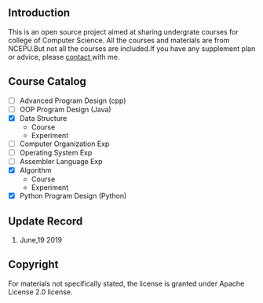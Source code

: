 ## Introduction
This is an open source project aimed at sharing undergrate courses for college of Computer Science. All the courses and materials are from NCEPU.But not all the courses are included.If you have any supplement plan or advice, please <a href="Mailto:raibows@hotmail.com">contact </a>with me.

## Course Catalog
- [ ] Advanced Program Design (cpp)
- [ ] OOP Program Design (Java)
- [x] Data Structure
    - Course
    - Experiment
- [ ] Computer Organization Exp
- [ ] Operating System Exp
- [ ] Assembler Language Exp
- [x] Algorithm
    - Course
    - Experiment
- [x] Python Program Design (Python)
## Update Record
1. June,19 2019
## Copyright
For materials not specifically stated, the license is granted under Apache License 2.0 license.
